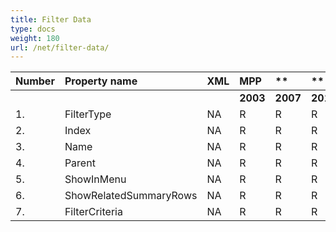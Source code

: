 ```yaml
---
title: Filter Data
type: docs
weight: 180
url: /net/filter-data/
---
```


|**Number** |**Property name** |**XML** |**MPP** |** |** |** |
| :- | :- | :- | :- | :- | :- | :- |
| | | |**2003** |**2007** |**2010** |**2013** |
|1. |FilterType |NA |R |R |R |R |
|2. |Index |NA |R |R |R |R |
|3. |Name |NA |R |R |R |R |
|4. |Parent |NA |R |R |R |R |
|5. |ShowInMenu |NA |R |R |R |R |
|6. |ShowRelatedSummaryRows |NA |R |R |R |R |
|7. |FilterCriteria|NA |R |R |R |R |

